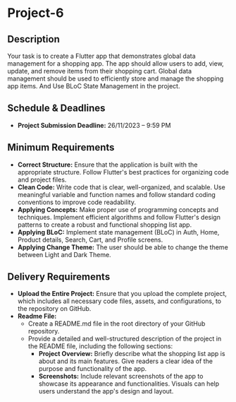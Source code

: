# Project-6


## Description

Your task is to create a Flutter app that demonstrates global data management for a shopping app. The app should allow users to add, view, update, and remove items from their shopping cart. Global data management should be used to efficiently store and manage the shopping app items. And Use BLoC State Management in the project.


## Schedule & Deadlines

- **Project Submission Deadline:** 26/11/2023 – 9:59 PM

## Minimum Requirements


- **Correct Structure:** Ensure that the application is built with the appropriate structure. Follow Flutter's best practices for organizing code and project files.
- **Clean Code:** Write code that is clear, well-organized, and scalable. Use meaningful variable and function names and follow standard coding conventions to improve code readability.
- **Applying Concepts:** Make proper use of programming concepts and techniques. Implement efficient algorithms and follow Flutter's design patterns to create a robust and functional shopping list app.
- **Applying BLoC:** Implement state management (BLoC) in Auth, Home, Product details, Search, Cart, and Profile screens.
- **Applying Change Theme:** The user should be able to change the theme between Light and Dark Theme.


## Delivery Requirements

- **Upload the Entire Project:** Ensure that you upload the complete project, which includes all necessary code files, assets, and configurations, to the repository on GitHub.
- **Readme File:**
  - Create a README.md file in the root directory of your GitHub repository.
  - Provide a detailed and well-structured description of the project in the README file, including the following sections:
    - **Project Overview:** Briefly describe what the shopping list app is about and its main features. Give readers a clear idea of the purpose and functionality of the app.
    - **Screenshots:** Include relevant screenshots of the app to showcase its appearance and functionalities. Visuals can help users understand the app's design and layout.

